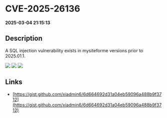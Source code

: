 # CVE-2025-26136

**2025-03-04 21:15:13**

## Description
A SQL injection vulnerability exists in mysiteforme versions prior to 2025.01.1.

![](https://img.shields.io/static/v1?label=Score&message=9.8&color=red)
![](https://img.shields.io/static/v1?label=Severity&message=CRITICAL&color=red)
![](https://img.shields.io/static/v1?label=CWE&message=SQL&color=green)

## Links
- [https://gist.github.com/xiadmin6/6d664692d31a04eb59096a488b9f3712](https://gist.github.com/xiadmin6/6d664692d31a04eb59096a488b9f3712)
